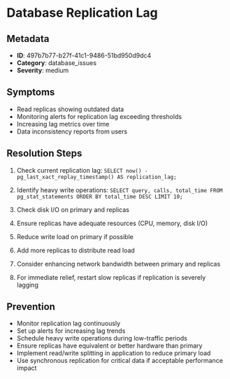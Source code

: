 # Database Replication Lag

## Metadata
- **ID**: 497b7b77-b27f-41c1-9486-51bd950d9dc4
- **Category**: database_issues
- **Severity**: medium

## Symptoms
- Read replicas showing outdated data
- Monitoring alerts for replication lag exceeding thresholds
- Increasing lag metrics over time
- Data inconsistency reports from users

## Resolution Steps

1. Check current replication lag: `SELECT now() - pg_last_xact_replay_timestamp() AS replication_lag;`

2. Identify heavy write operations: `SELECT query, calls, total_time FROM pg_stat_statements ORDER BY total_time DESC LIMIT 10;`

3. Check disk I/O on primary and replicas

4. Ensure replicas have adequate resources (CPU, memory, disk I/O)

5. Reduce write load on primary if possible

6. Add more replicas to distribute read load

7. Consider enhancing network bandwidth between primary and replicas

8. For immediate relief, restart slow replicas if replication is severely lagging

## Prevention
- Monitor replication lag continuously
- Set up alerts for increasing lag trends
- Schedule heavy write operations during low-traffic periods
- Ensure replicas have equivalent or better hardware than primary
- Implement read/write splitting in application to reduce primary load
- Use synchronous replication for critical data if acceptable performance impact
